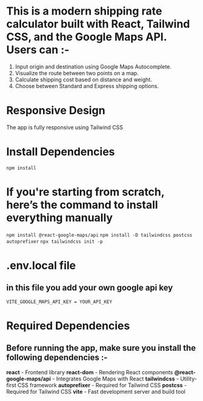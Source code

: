 # This is a modern shipping rate calculator built with React, Tailwind CSS, and the Google Maps API. Users can :-

1. Input origin and destination using Google Maps Autocomplete.
2. Visualize the route between two points on a map.
3. Calculate shipping cost based on distance and weight.
4. Choose between Standard and Express shipping options.


# Responsive Design
The app is fully responsive using Tailwind CSS


# Install Dependencies
`npm install`


# If you're starting from scratch, here’s the command to install everything manually
`npm install @react-google-maps/api`
`npm install -D tailwindcss postcss autoprefixer`
`npx tailwindcss init -p`


# .env.local file
## in this file you add your own google api key

`VITE_GOOGLE_MAPS_API_KEY = YOUR_API_KEY`


# Required Dependencies
## Before running the app, make sure you install the following dependencies :-

**react** - Frontend library
**react-dom** - Rendering React components
**@react-google-maps/api** - Integrates Google Maps with React
**tailwindcss** - Utility-first CSS framework
**autoprefixer** - Required for Tailwind CSS
**postcss** - Required for Tailwind CSS
**vite** - Fast development server and build tool